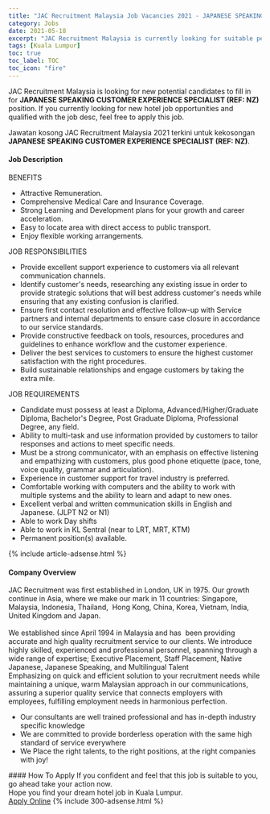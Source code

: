 ```yaml
---
title: "JAC Recruitment Malaysia Job Vacancies 2021 - JAPANESE SPEAKING CUSTOMER EXPERIENCE SPECIALIST (REF: NZ)" 
category: Jobs 
date: 2021-05-18 
excerpt: "JAC Recruitment Malaysia is currently looking for suitable person to fill in the JAPANESE SPEAKING CUSTOMER EXPERIENCE SPECIALIST (REF: NZ) which positioned at Kuala Lumpur" 
tags: [Kuala Lumpur] 
toc: true 
toc_label: TOC 
toc_icon: "fire" 
--- 
```


<p>JAC Recruitment Malaysia is looking for new potential candidates to fill in for <b>JAPANESE SPEAKING CUSTOMER EXPERIENCE SPECIALIST (REF: NZ)</b> position. If you currently looking for new hotel job opportunities and qualified with the job desc, feel free to apply this job.
</p>Jawatan kosong JAC Recruitment Malaysia 2021 terkini untuk kekosongan <b>JAPANESE SPEAKING CUSTOMER EXPERIENCE SPECIALIST (REF: NZ)</b>. 
<div><div><h4>Job Description</h4></div><div><div><span><div><div>BENEFITS<ul><li>Attractive Remuneration.</li><li>Comprehensive Medical Care and Insurance Coverage.</li><li>Strong Learning and Development plans for your growth and career acceleration.</li><li>Easy to locate area with direct access to public transport.</li><li>Enjoy flexible working arrangements.</li></ul><div>JOB RESPONSIBILITIES</div><ul><li>Provide excellent support experience to customers via all relevant communication channels.</li><li>Identify customer's needs, researching any existing issue in order to provide strategic solutions that will best address customer's needs while ensuring that any existing confusion is clarified.</li><li>Ensure first contact resolution and effective follow-up with Service partners and internal departments to ensure case closure in accordance to our service standards.</li><li>Provide constructive feedback on tools, resources, procedures and guidelines to enhance workflow and the customer experience.</li><li>Deliver the best services to customers to ensure the highest customer satisfaction with the right procedures.</li><li>Build sustainable relationships and engage customers by taking the extra mile.</li></ul><div>JOB REQUIREMENTS</div><ul><li>Candidate must possess at least a Diploma, Advanced/Higher/Graduate Diploma, Bachelor's Degree, Post Graduate Diploma, Professional Degree, any field.</li><li>Ability to multi-task and use information provided by customers to tailor responses and actions to meet specific needs.</li><li>Must be a strong communicator, with an emphasis on effective listening and empathizing with customers, plus good phone etiquette (pace, tone, voice quality, grammar and articulation).</li><li>Experience in customer support for travel industry is preferred.</li><li>Comfortable working with computers and the ability to work with multiple systems and the ability to learn and adapt to new ones.</li><li>Excellent verbal and written communication skills in English and Japanese. (JLPT N2 or N1)</li><li>Able to work Day shifts</li><li>Able to work in KL Sentral (near to LRT, MRT, KTM)</li><li>Permanent position(s) available.</li></ul></div></div></span></div></div></div> 
{% include article-adsense.html %} 
<div><div><h4>Company Overview</h4></div><div><div><span><div><div>
	JAC Recruitment was first established in London, UK in 1975. Our growth continue in Asia, where we make our mark in 11 countries: Singapore, Malaysia, Indonesia,&#160;Thailand, &#160;Hong Kong, China,&#160;Korea, Vietnam, India, United Kingdom and Japan.</div>
<div>
<br>
	We established since April 1994 in Malaysia and has &#160;been providing accurate and high quality recruitment service to our clients. We introduce highly skilled, experienced and professional personnel, spanning through a wide range of expertise; Executive Placement, Staff Placement, Native Japanese, Japanese Speaking, and Multilingual Talent&#160;</div>
<div>
	Emphasizing on quick and efficient solution to your recruitment needs while maintaining a unique, warm Malaysian approach in our communications, assuring a superior quality service that connects employers with employees, fulfilling employment needs in harmonious perfection.</div>
<ul>
<li>
		Our consultants are well trained professional and has in-depth industry specific knowledge</li>
<li>
		We are committed to provide borderless operation with the same high standard of service everywhere</li>
<li>
		We Place the right talents, to the right positions, at the right companies with joy!</li>
</ul></div></span></div></div></div> 
#### How To Apply 
If you confident and feel that this job is suitable to you, go ahead take your action now. <br/> 
Hope you find your dream hotel job in Kuala Lumpur. <br/> 
<a href="https://www.jobstreet.com.my/en/job/japanese-speaking-customer-experience-specialist-ref:-nz-4568127?jobId=jobstreet-my-job-4568127" class="btn btn--info" target="_blank" rel="nofollow noopenner">Apply Online</a> 
{% include 300-adsense.html %} 